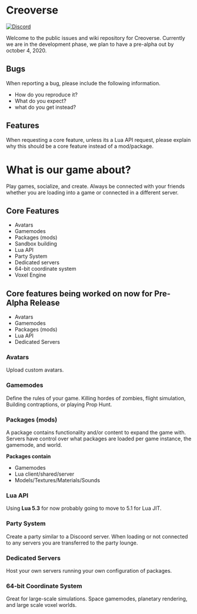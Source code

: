 # Creoverse
[![Discord](https://img.shields.io/discord/654173583005974528.svg?label=&logo=discord&logoColor=ffffff&color=7389D8&labelColor=6A7EC2)](https://discord.gg/pxYCDy6)

Welcome to the public issues and wiki repository for Creoverse. Currently we are in the development phase, we plan to have a pre-alpha out by october 4, 2020.

## Bugs
When reporting a bug, please include the following information.
* How do you reproduce it?
* What do you expect?
* what do you get instead?


## Features
When requesting a core feature, unless its a Lua API request, please explain why this should be a core feature instead of a mod/package.

# What is our game about?
Play games, socialize, and create. Always be connected with your friends whether you are loading into a game or connected in a different server.


## Core Features 
* Avatars
* Gamemodes
* Packages (mods)
* Sandbox building
* Lua API
* Party System
* Dedicated servers
* 64-bit coordinate system
* Voxel Engine

## Core features being worked on now for Pre-Alpha Release
* Avatars
* Gamemodes
* Packages (mods)
* Lua API
* Dedicated Servers

### Avatars
Upload custom avatars.

### Gamemodes
Define the rules of your game. Killing hordes of zombies, flight simulation, Building contraptions, or playing Prop Hunt.

### Packages (mods)
A package contains functionality and/or content to expand the game with. Servers have control over what packages are loaded per game instance, the gamemode, and world.

**Packages contain**
* Gamemodes
* Lua client/shared/server
* Models/Textures/Materials/Sounds

### Lua API
Using **Lua 5.3** for now probably going to move to 5.1 for Lua JIT.

### Party System
Create a party similar to a Discoord server. When loading or not connected to any servers you are transferred to the party lounge.

### Dedicated Servers
Host your own servers running your own configuration of packages.

### 64-bit Coordinate System
Great for large-scale simulations. Space gamemodes, planetary rendering, and large scale voxel worlds.

